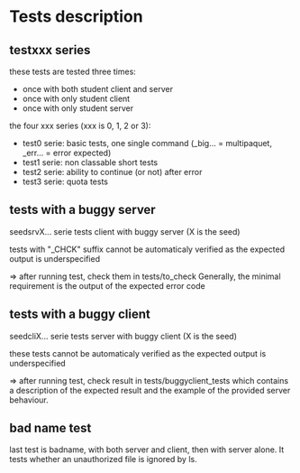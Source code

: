 # Tests description

## testxxx series 

these tests are tested three times:

- once with both student client and server
- once with only student client
- once with only student server

the four xxx series (xxx is 0, 1, 2 or 3):

- test0 serie: basic tests, one single command
  (_big... = multipaquet, _err... = error expected)
- test1 serie: non classable short tests
- test2 serie: ability to continue (or not) after error
- test3 serie: quota tests

## tests with a buggy server

seedsrvX... serie tests client with buggy server
(X is the seed)

tests with "_CHCK" suffix cannot be automaticaly verified as
the expected output is underspecified

=> after running test, check them in tests/to_check
Generally, the minimal requirement is the output of the
expected error code

## tests with a buggy client

seedcliX... serie tests server with buggy client
(X is the seed)

these tests cannot be automaticaly verified as
the expected output is underspecified

=> after running test, check result in tests/buggyclient_tests
which contains a description of the expected result and the example
of the provided server behaviour.

## bad name test

last test is badname, with both server and client, then
with server alone. It tests whether an unauthorized file
is ignored by ls.
